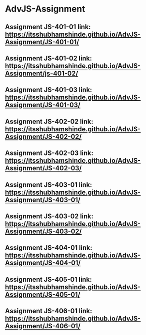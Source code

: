 # AdvJS-Assignment
## Assignment JS-401-01 link: https://itsshubhamshinde.github.io/AdvJS-Assignment/JS-401-01/
## Assignment JS-401-02 link: https://itsshubhamshinde.github.io/AdvJS-Assignment/js-401-02/
## Assignment JS-401-03 link: https://itsshubhamshinde.github.io/AdvJS-Assignment/JS-401-03/
## Assignment JS-402-02 link: https://itsshubhamshinde.github.io/AdvJS-Assignment/JS-402-02/
## Assignment JS-402-03 link: https://itsshubhamshinde.github.io/AdvJS-Assignment/JS-402-03/
## Assignment JS-403-01 link: https://itsshubhamshinde.github.io/AdvJS-Assignment/JS-403-01/
## Assignment JS-403-02 link: https://itsshubhamshinde.github.io/AdvJS-Assignment/JS-403-02/
## Assignment JS-404-01 link: https://itsshubhamshinde.github.io/AdvJS-Assignment/JS-404-01/
## Assignment JS-405-01 link: https://itsshubhamshinde.github.io/AdvJS-Assignment/JS-405-01/
## Assignment JS-406-01 link: https://itsshubhamshinde.github.io/AdvJS-Assignment/JS-406-01/
